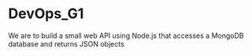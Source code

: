 # DevOps_G1
We are to build a small web API using Node.js that accesses a MongoDB database and returns JSON objects
